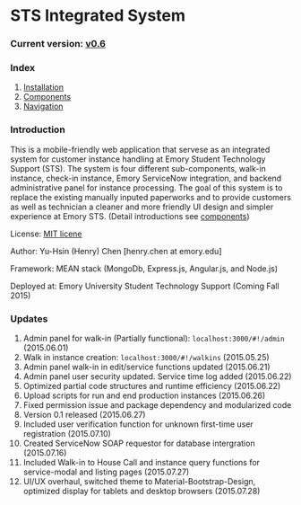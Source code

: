 # STS Integrated System

### Current version: [v0.6](https://github.com/henryYHC/STS-Integrated-System/releases/tag/0.6)

### Index

1. [Installation](logistic/md/installation.md)
2. [Components](logistic/md/components.md)
3. [Navigation](logistic/md/navigation.md)

### Introduction

This is a mobile-friendly web application that servese as an integrated system for customer instance handling at Emory Student Technology Support (STS). The system is four different sub-components, walk-in instance, check-in instance, Emory ServiceNow integration, and backend administrative panel for instance processing. The goal of this system is to replace the existing manually inputed paperworks and to provide customers as well as technician a cleaner and more friendly UI design and simpler experience at Emory STS. (Detail introductions see [components](logistic/md/components.md))

License: [MIT licene](LICENSE)

Author: Yu-Hsin (Henry) Chen [henry.chen at emory.edu]

Framework: MEAN stack (MongoDb, Express.js, Angular.js, and Node.js)

Deployed at: Emory University Student Technology Support (Coming Fall 2015)

### Updates

1. Admin panel for walk-in (Partially functional): `localhost:3000/#!/admin` (2015.06.01)
2. Walk in instance creation: `localhost:3000/#!/walkins` (2015.05.25)
3. Admin panel walk-in in edit/service functions updated (2015.06.21)
4. Admin panel user security updated. Service time log added (2015.06.22)
5. Optimized partial code structures and runtime efficiency (2015.06.22)
6. Upload scripts for run and end production instances (2015.06.26)
7. Fixed permission issue and package dependency and modularized code 
8. Version 0.1 released (2015.06.27)
9. Included user verification function for unknown first-time user registration (2015.07.10)
10. Created ServiceNow SOAP requestor for database intergration (2015.07.16)
11. Included Walk-in to House Call and instance query functions for service-modal and listing pages (2015.07.27)
12. UI/UX overhaul, switched theme to Material-Bootstrap-Design, optimized display for tablets and desktop browsers (2015.07.28)
